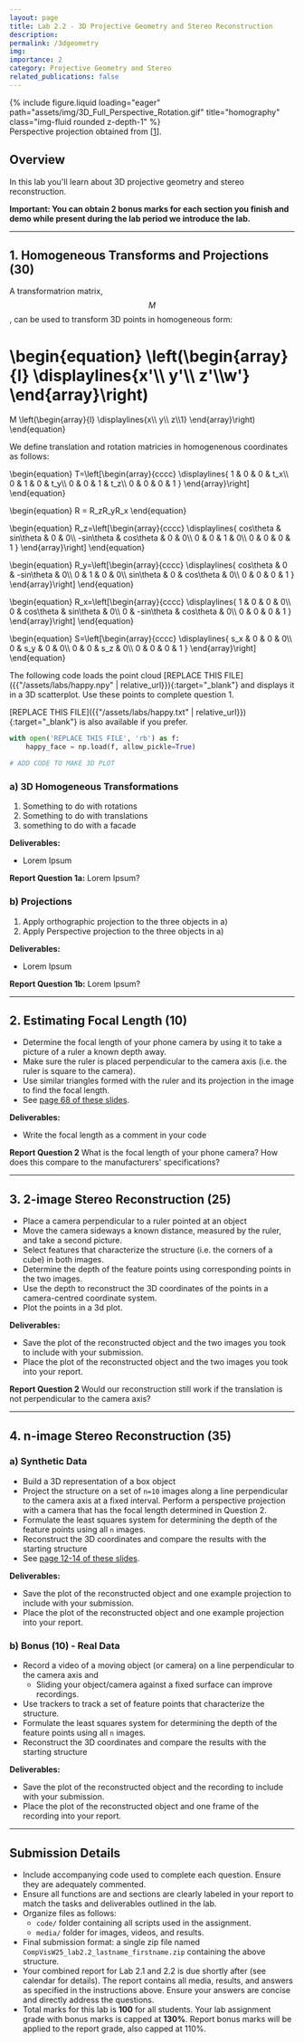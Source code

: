 ```yaml
---
layout: page
title: Lab 2.2 - 3D Projective Geometry and Stereo Reconstruction
description:
permalink: /3dgeometry
img:
importance: 2
category: Projective Geometry and Stereo
related_publications: false
---
```


<div class="row justify-content-md-center">
    <div class="col-sm-6 mt-6 mt-md-6">
        {% include figure.liquid loading="eager" path="assets/img/3D_Full_Perspective_Rotation.gif" title="homography" class="img-fluid rounded z-depth-1" %}
    </div>
</div>
<div class="caption">
    Perspective projection obtained from [<a href="https://www.math.brown.edu/cdaly2/visualization.html" target="_blank">1</a>].
</div>

## Overview

In this lab you'll learn about 3D projective geometry and stereo reconstruction.


__Important: You can obtain 2 bonus marks for each section you finish and demo while present during the lab period we introduce the lab.__

---

## 1. Homogeneous Transforms and Projections (30)


A transformatrion matrix, $$M$$, can be used to transform 3D points in homogeneous form:

\begin{equation}
\left(\begin{array}{l}
\displaylines{x'\\\ y'\\\ z'\\\w'}
\end{array}\right)
=
M
\left(\begin{array}{l}
\displaylines{x\\\ y\\\ z\\\1}
\end{array}\right)
\end{equation}

We define translation and rotation matricies in homogenenous coordinates as follows:


\begin{equation}
T=\left[\begin{array}{cccc}
\displaylines{
1 & 0 & 0 & t_x\\\ 
0 & 1 & 0 & t_y\\\ 
0 & 0 & 1 & t_z\\\ 
0 & 0 & 0 & 1
}
\end{array}\right]
\end{equation}


\begin{equation}
R = R_zR_yR_x
\end{equation}

\begin{equation}
R_z=\left[\begin{array}{cccc}
\displaylines{
cos\theta & sin\theta & 0 & 0\\\ 
-sin\theta & cos\theta & 0 & 0\\\ 
0 & 0 & 1 & 0\\\ 
0 & 0 & 0 & 1
}
\end{array}\right]
\end{equation}



\begin{equation}
R_y=\left[\begin{array}{cccc}
\displaylines{
cos\theta & 0 & -sin\theta & 0\\\ 
0 & 1 & 0 & 0\\\ 
sin\theta & 0 & cos\theta & 0\\\ 
0 & 0 & 0 & 1
}
\end{array}\right]
\end{equation}

\begin{equation}
R_x=\left[\begin{array}{cccc}
\displaylines{
1 & 0 & 0 & 0\\\ 
0 & cos\theta & sin\theta & 0\\\ 
0 & -sin\theta & cos\theta & 0\\\ 
0 & 0 & 0 & 1
}
\end{array}\right]
\end{equation}

\begin{equation}
S=\left[\begin{array}{cccc}
\displaylines{
s_x & 0 & 0 & 0\\\ 
0 & s_y & 0 & 0\\\ 
0 & 0 & s_z & 0\\\ 
0 & 0 & 0 & 1
}
\end{array}\right]
\end{equation}



The following code loads the point cloud [REPLACE THIS FILE]({{"/assets/labs/happy.npy" | relative_url}}){:target="_blank"} and displays it in a 3D scatterplot. Use these points to complete question 1.

[REPLACE THIS FILE]({{"/assets/labs/happy.txt" | relative_url}}){:target="_blank"} is also available if you prefer.

```python
with open('REPLACE THIS FILE', 'rb') as f:
    happy_face = np.load(f, allow_pickle=True)

# ADD CODE TO MAKE 3D PLOT
```

### a) 3D Homogeneous Transformations
1. Something to do with rotations
2. Something to do with translations
3. something to do with a facade

**Deliverables:**
- Lorem Ipsum

**Report Question 1a:** Lorem Ipsum?

### b) Projections
1. Apply orthographic projection to the three objects in a)
2. Apply Perspective projection to the three objects in a)


**Deliverables:**
- Lorem Ipsum

**Report Question 1b:** Lorem Ipsum?

---
## 2. Estimating Focal Length (10)
- Determine the focal length of your phone camera by using it to take a picture of a ruler a known depth away.
- Make sure the ruler is placed perpendicular to the camera axis (i.e. the ruler is square to the camera).
- Use similar triangles formed with the ruler and its projection in the image to find the focal length.
- See [page 68 of these slides](https://ugweb.cs.ualberta.ca/~vis/courses/CompVis/lectures18/lec06GeomIntro.pdf).

**Deliverables:**
- Write the focal length as a comment in your code

**Report Question 2** What is the focal length of your phone camera? How does this compare to the manufacturers' specifications?

---
## 3. 2-image Stereo Reconstruction (25)
- Place a camera perpendicular to a ruler pointed at an object
- Move the camera sideways a known distance, measured by the ruler, and take a second picture.
- Select features that characterize the structure (i.e. the corners of a cube) in both images.
- Determine the depth of the feature points using corresponding points in the two images.
- Use the depth to reconstruct the 3D coordinates of the points in a camera-centred coordinate system.
- Plot the points in a 3d plot.

**Deliverables:**
- Save the plot of the reconstructed object and the two images you took to include with your submission.
- Place the plot of the reconstructed object and the two images you took into your report.

**Report Question 2** Would our reconstruction still work if the translation is not perpendicular to the camera axis?

---
## 4. n-image Stereo Reconstruction (35)
### a) Synthetic Data
- Build a 3D representation of a box object
- Project the structure on a set of `n=10` images along a line perpendicular to the camera axis at a fixed interval. Perform a perspective projection with a camera that has the focal length determined in Question 2.
- Formulate the least squares system for determining the depth of the feature points using all `n` images.
- Reconstruct the 3D coordinates and compare the results with the starting structure
- See [page 12-14 of these slides](https://courses.cs.washington.edu/courses/cse455/09wi/Lects/lect16.pdf).

**Deliverables:**
- Save the plot of the reconstructed object and one example projection to include with your submission.
- Place the plot of the reconstructed object and one example projection into your report.

### b) Bonus (10) - Real Data
- Record a video of a moving object (or camera) on a line perpendicular to the camera axis and 
  - Sliding your object/camera against a fixed surface can improve recordings.
- Use trackers to track a set of feature points that characterize the structure.
- Formulate the least squares system for determining the depth of the feature points using all `n` images.
- Reconstruct the 3D coordinates and compare the results with the starting structure

**Deliverables:**
- Save the plot of the reconstructed object and the recording to include with your submission.
- Place the plot of the reconstructed object and one frame of the recording into your report.

---

## Submission Details

- Include accompanying code used to complete each question. Ensure they are adequately commented.
- Ensure all functions are and sections are clearly labeled in your report to match the tasks and deliverables outlined in the lab.
- Organize files as follows:
  - `code/` folder containing all scripts used in the assignment.
  - `media/` folder for images, videos, and results.
- Final submission format: a single zip file named `CompVisW25_lab2.2_lastname_firstname.zip` containing the above structure.
- Your combined report for Lab 2.1 and 2.2 is due shortly after (see calendar for details). The report contains all media, results, and answers as specified in the instructions above. Ensure your answers are concise and directly address the questions.
- Total marks for this lab is __100__ for all students. Your lab assignment grade with bonus marks is capped at __130%__. Report bonus marks will be applied to the report grade, also capped at 110%.